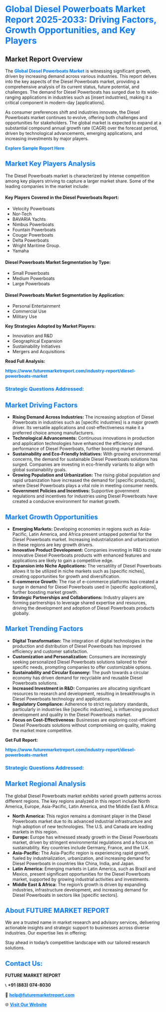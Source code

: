 <h1 style="color: #007BFF;">Global Diesel Powerboats Market Report 2025-2033: Driving Factors, Growth Opportunities, and Key Players</h1>

<section id="overview">
<h2>Market Report Overview</h2>
<p>The <a href="https://www.futuremarketreport.com/industry-report/diesel-powerboats-market" style="color: #007BFF; text-decoration: none;"><strong>Global Diesel Powerboats Market</strong></a> is witnessing significant growth, driven by increasing demand across various industries. This report delves into the key aspects of the Diesel Powerboats market, providing a comprehensive analysis of its current status, future potential, and challenges. The demand for Diesel Powerboats has surged due to its wide-ranging applications in industries such as [insert industries], making it a critical component in modern-day [applications].</p>
<p>As consumer preferences shift and industries innovate, the Diesel Powerboats market continues to evolve, offering both challenges and opportunities for stakeholders. The global market is expected to expand at a substantial compound annual growth rate (CAGR) over the forecast period, driven by technological advancements, emerging applications, and increasing investments by major players.</p>
</section>

<section id="overview">
<p><a href="https://www.futuremarketreport.com/request-sample/reportId=42630" style="color: #007BFF; text-decoration: none;"><strong>Explore Sample Report Here</strong></a></p>
</section>

<section id="key-players">
<h2 style="color: #007BFF;">Market Key Players Analysis</h2>
<p>The Diesel Powerboats market is characterized by intense competition among key players striving to capture a larger market share. Some of the leading companies in the market include:</p>
<h4>Key Players Covered in the Diesel Powerboats Report:</h4>
<ul><li>Velocity Powerboats</li><li>Nor-Tech</li><li>BAVARIA Yachts</li><li>Nimbus Powerboats</li><li>Fountain Powerboats</li><li>Cougar Powerboats</li><li>Delta Powerboats</li><li>Wright Maritime Group.</li><li>Yamaha</li></ul>
<h4>Diesel Powerboats Market Segmentation by Type:</h4>
<ul><li>Small Powerboats</li><li>Medium Powerboats</li><li>Large Powerboats</li></ul>

<h4>Diesel Powerboats Market Segmentation by Application:</h4>
<ul><li>Personal Entertainment</li><li>Commercial Use</li><li>Military Use</li></ul>
<p><strong>Key Strategies Adopted by Market Players:</strong></p>
<ul>
<li>Innovation and R&D</li>
<li>Geographical Expansion</li>
<li>Sustainability Initiatives</li>
<li>Mergers and Acquisitions</li>
</ul>
</section>

<section>
<p><strong>Read Full Analysis: </strong></p><a href="https://www.futuremarketreport.com/industry-report/diesel-powerboats-market" style="color: #007BFF; text-decoration: none;"><strong>https://www.futuremarketreport.com/industry-report/diesel-powerboats-market</strong></a>
<h3 style="color: #007BFF;">Strategic Questions Addressed:</h3>
</section>

<section id="driving-factors">
<h2 style="color: #007BFF;">Market Driving Factors</h2>
<ul>
<li><strong>Rising Demand Across Industries:</strong> The increasing adoption of Diesel Powerboats in industries such as [specific industries] is a major growth driver. Its versatile applications and cost-effectiveness make it a preferred choice among manufacturers.</li>
<li><strong>Technological Advancements:</strong> Continuous innovations in production and application technologies have enhanced the efficiency and performance of Diesel Powerboats, further boosting market demand.</li>
<li><strong>Sustainability and Eco-Friendly Initiatives:</strong> With growing environmental concerns, the demand for sustainable Diesel Powerboats solutions has surged. Companies are investing in eco-friendly variants to align with global sustainability goals.</li>
<li><strong>Growing Population and Urbanization:</strong> The rising global population and rapid urbanization have increased the demand for [specific products], where Diesel Powerboats plays a vital role in meeting consumer needs.</li>
<li><strong>Government Policies and Incentives:</strong> Supportive government regulations and incentives for industries using Diesel Powerboats have created a conducive environment for market growth.</li>
</ul>
</section>

<section id="growth-opportunities">
<h2 style="color: #007BFF;">Market Growth Opportunities</h2>
<ul>
<li><strong>Emerging Markets:</strong> Developing economies in regions such as Asia-Pacific, Latin America, and Africa present untapped potential for the Diesel Powerboats market. Increasing industrialization and urbanization in these regions are key growth drivers.</li>
<li><strong>Innovative Product Development:</strong> Companies investing in R&D to create innovative Diesel Powerboats products with enhanced features and applications are likely to gain a competitive edge.</li>
<li><strong>Expansion into Niche Applications:</strong> The versatility of Diesel Powerboats allows it to be utilized in niche markets such as [specific niches], creating opportunities for growth and diversification.</li>
<li><strong>E-commerce Growth:</strong> The rise of e-commerce platforms has created a surge in demand for Diesel Powerboats used in [specific applications], further boosting market growth.</li>
<li><strong>Strategic Partnerships and Collaborations:</strong> Industry players are forming partnerships to leverage shared expertise and resources, driving the development and adoption of Diesel Powerboats products globally.</li>
</ul>
</section>

<section id="trending-factors">
<h2 style="color: #007BFF;">Market Trending Factors</h2>
<ul>
<li><strong>Digital Transformation:</strong> The integration of digital technologies in the production and distribution of Diesel Powerboats has improved efficiency and customer satisfaction.</li>
<li><strong>Customization and Personalization:</strong> Consumers are increasingly seeking personalized Diesel Powerboats solutions tailored to their specific needs, prompting companies to offer customizable options.</li>
<li><strong>Sustainability and Circular Economy:</strong> The push towards a circular economy has driven demand for recyclable and reusable Diesel Powerboats solutions.</li>
<li><strong>Increased Investment in R&D:</strong> Companies are allocating significant resources to research and development, resulting in breakthroughs in Diesel Powerboats technology and applications.</li>
<li><strong>Regulatory Compliance:</strong> Adherence to strict regulatory standards, particularly in industries like [specific industries], is influencing product development and quality in the Diesel Powerboats market.</li>
<li><strong>Focus on Cost-Effectiveness:</strong> Businesses are exploring cost-efficient Diesel Powerboats solutions without compromising on quality, making the market more competitive.</li>
</ul>
</section>

<section>
<p><strong>Get Full Report: </strong></p><a href="https://www.futuremarketreport.com/industry-report/diesel-powerboats-market" style="color: #007BFF; text-decoration: none;"><strong>https://www.futuremarketreport.com/industry-report/diesel-powerboats-market</strong></a>
<h3 style="color: #007BFF;">Strategic Questions Addressed:</h3>
</section>


<section id="regional-analysis">
<h2 style="color: #007BFF;">Market Regional Analysis</h2>
<p>The global Diesel Powerboats market exhibits varied growth patterns across different regions. The key regions analyzed in this report include North America, Europe, Asia-Pacific, Latin America, and the Middle East & Africa:</p>
<ul>
<li><strong>North America:</strong> This region remains a dominant player in the Diesel Powerboats market due to its advanced industrial infrastructure and high adoption of new technologies. The U.S. and Canada are leading markets in this region.</li>
<li><strong>Europe:</strong> Europe has witnessed steady growth in the Diesel Powerboats market, driven by stringent environmental regulations and a focus on sustainability. Key countries include Germany, France, and the U.K.</li>
<li><strong>Asia-Pacific:</strong> The Asia-Pacific region is experiencing rapid growth, fueled by industrialization, urbanization, and increasing demand for Diesel Powerboats in countries like China, India, and Japan.</li>
<li><strong>Latin America:</strong> Emerging markets in Latin America, such as Brazil and Mexico, present significant opportunities for the Diesel Powerboats market, supported by growing industrial activities and investments.</li>
<li><strong>Middle East & Africa:</strong> The region’s growth is driven by expanding industries, infrastructure development, and increasing demand for Diesel Powerboats in sectors like [specific sectors].</li>
</ul>
</section>

<footer>
<h2 style="color: #007BFF;">About FUTURE MARKET REPORT</h2>
<p>We are a trusted name in market research and advisory services, delivering actionable insights and strategic support to businesses across diverse industries. Our expertise lies in offering:</p>

<p>Stay ahead in today’s competitive landscape with our tailored research solutions.</p>

<h2 style="color: #007BFF;">Contact Us:</h2>
<p><strong>FUTURE MARKET REPORT</strong></p>
<p>📞 <strong>+91 (883) 074-8030</strong></p>
<p>📧 <strong><a href="mailto:help@futuremarketreport.com" style="color: #007BFF;">help@futuremarketreport.com</a></strong></p>
<p>🌐 <strong><a href="https://www.futuremarketreport.com/" style="color: #007BFF;">Visit Our Website</a></strong></p>
</footer>